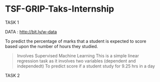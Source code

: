 # TSF-GRIP-Taks-Internship

TASK 1

 DATA : http://bit.ly/w-data

To  predict the percentage of marks that a student is expected to score based upon the number of hours they studied.
> Involves Supervised Machine Learning 
> This is a simple linear regression task as it involves two variables (dependent and independedt)
> To predict score if a student study for 9.25 hrs in a day


TASK 2
